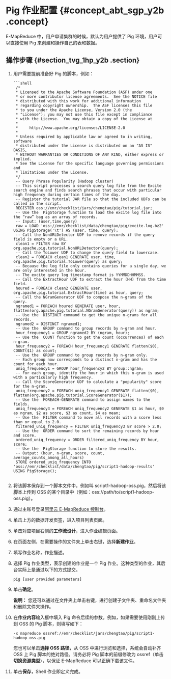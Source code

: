 # Pig 作业配置 {#concept_abt_sgp_y2b .concept}

E-MapReduce 中，用户申请集群的时候，默认为用户提供了 Pig 环境，用户可以直接使用 Pig 来创建和操作自己的表和数据。

## 操作步骤 {#section_tvg_1hp_y2b .section}

1.  用户需要提前准备好 Pig 的脚本，例如：

    ```
    ```shell
     /*
     * Licensed to the Apache Software Foundation (ASF) under one
     * or more contributor license agreements.  See the NOTICE file
     * distributed with this work for additional information
     * regarding copyright ownership.  The ASF licenses this file
     * to you under the Apache License, Version 2.0 (the
     * "License"); you may not use this file except in compliance
     * with the License.  You may obtain a copy of the License at
     *
     *     http://www.apache.org/licenses/LICENSE-2.0
     *
     * Unless required by applicable law or agreed to in writing, software
     * distributed under the License is distributed on an "AS IS" BASIS,
     * WITHOUT WARRANTIES OR CONDITIONS OF ANY KIND, either express or implied.
     * See the License for the specific language governing permissions and
     * limitations under the License.
     */
     -- Query Phrase Popularity (Hadoop cluster)
     -- This script processes a search query log file from the Excite search engine and finds search phrases that occur with particular high frequency during certain times of the day. 
     -- Register the tutorial JAR file so that the included UDFs can be called in the script.
     REGISTER oss://emr/checklist/jars/chengtao/pig/tutorial.jar;
     -- Use the  PigStorage function to load the excite log file into the “raw” bag as an array of records.
     -- Input: (user,time,query) 
     raw = LOAD 'oss://emr/checklist/data/chengtao/pig/excite.log.bz2' USING PigStorage('\t') AS (user, time, query);
     -- Call the NonURLDetector UDF to remove records if the query field is empty or a URL. 
     clean1 = FILTER raw BY org.apache.pig.tutorial.NonURLDetector(query);
     -- Call the ToLower UDF to change the query field to lowercase. 
     clean2 = FOREACH clean1 GENERATE user, time, org.apache.pig.tutorial.ToLower(query) as query;
     -- Because the log file only contains queries for a single day, we are only interested in the hour.
     -- The excite query log timestamp format is YYMMDDHHMMSS.
     -- Call the ExtractHour UDF to extract the hour (HH) from the time field.
     houred = FOREACH clean2 GENERATE user, org.apache.pig.tutorial.ExtractHour(time) as hour, query;
     -- Call the NGramGenerator UDF to compose the n-grams of the query.
     ngramed1 = FOREACH houred GENERATE user, hour, flatten(org.apache.pig.tutorial.NGramGenerator(query)) as ngram;
     -- Use the  DISTINCT command to get the unique n-grams for all records.
     ngramed2 = DISTINCT ngramed1;
     -- Use the  GROUP command to group records by n-gram and hour. 
     hour_frequency1 = GROUP ngramed2 BY (ngram, hour);
     -- Use the  COUNT function to get the count (occurrences) of each n-gram. 
     hour_frequency2 = FOREACH hour_frequency1 GENERATE flatten($0), COUNT($1) as count;
     -- Use the  GROUP command to group records by n-gram only. 
     -- Each group now corresponds to a distinct n-gram and has the count for each hour.
     uniq_frequency1 = GROUP hour_frequency2 BY group::ngram;
     -- For each group, identify the hour in which this n-gram is used with a particularly high frequency.
     -- Call the ScoreGenerator UDF to calculate a "popularity" score for the n-gram.
     uniq_frequency2 = FOREACH uniq_frequency1 GENERATE flatten($0), flatten(org.apache.pig.tutorial.ScoreGenerator($1));
     -- Use the  FOREACH-GENERATE command to assign names to the fields. 
     uniq_frequency3 = FOREACH uniq_frequency2 GENERATE $1 as hour, $0 as ngram, $2 as score, $3 as count, $4 as mean;
     -- Use the  FILTER command to move all records with a score less than or equal to 2.0.
     filtered_uniq_frequency = FILTER uniq_frequency3 BY score > 2.0;
     -- Use the  ORDER command to sort the remaining records by hour and score. 
     ordered_uniq_frequency = ORDER filtered_uniq_frequency BY hour, score;
     -- Use the  PigStorage function to store the results. 
     -- Output: (hour, n-gram, score, count, average_counts_among_all_hours)
     STORE ordered_uniq_frequency INTO 'oss://emr/checklist/data/chengtao/pig/script1-hadoop-results' USING PigStorage();
     ```
    ```

2.  将该脚本保存到一个脚本文件中，例如叫 script1-hadoop-oss.pig，然后将该脚本上传到 OSS 的某个目录中（例如：oss://path/to/script1-hadoop-oss.pig）。
3.  通过主账号登录[阿里云 E-MapReduce 控制台](https://emr.console.aliyun.com/)。
4.  单击上方的数据开发页签，进入项目列表页面。
5.  单击对应项目右侧的**工作流设计**，进入作业编辑页面。
6.  在页面左侧，在需要操作的文件夹上单击右键，选择**新建作业**。
7.  填写作业名称，作业描述。
8.  选择 Pig 作业类型，表示创建的作业是一个 Pig 作业。这种类型的作业，其后台实际上是通过以下的方式提交。

    ```
    pig [user provided parameters]
    ```

9.  单击**确定**。

    **说明：** 您还可以通过在文件夹上单击右键，进行创建子文件夹、重命名文件夹和删除文件夹操作。

10. 在**作业内容**输入框中填入 Pig 命令后续的参数。例如，如果需要使用刚刚上传到 OSS 的 Pig 脚本，则填写如下：

    ```
    -x mapreduce ossref://emr/checklist/jars/chengtao/pig/script1-hadoop-oss.pig
    ```

    您也可以单击**选择 OSS 路径**，从 OSS 中进行浏览和选择，系统会自动补齐 OSS 上 Pig 脚本的绝对路径。请务必将 Pig 脚本的前缀修改为 ossref（单击**切换资源类型**），以保证 E-MapReduce 可以正确下载该文件。

11. 单击**保存**，Shell 作业即定义完成。


